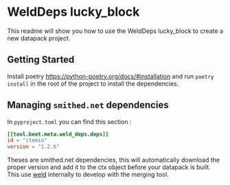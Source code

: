 # WeldDeps lucky_block

This readme will show you how to use the WeldDeps lucky_block to create a new datapack project.


## Getting Started

Install poetry https://python-poetry.org/docs/#installation and run `poetry install` in the root of the project to install the dependencies.



## Managing `smithed.net` dependencies

In `pyproject.toml` you can find this section : 
```toml
[[tool.beet.meta.weld_deps.deps]]
id = "itemio"
version = "1.2.6"
```
Theses are smithed.net dependencies, this will automatically download the proper version and add it to the ctx object before your datapack is built. This use [weld](https://weld.smithed.dev/) internally to develop with the merging tool.

